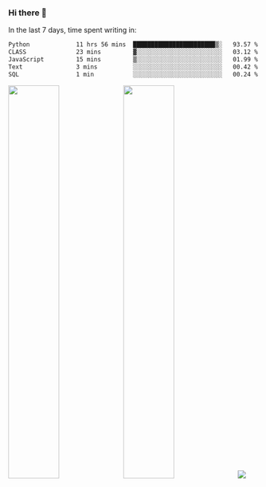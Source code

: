 ### Hi there 👋

In the last 7 days, time spent writing in:

<!--START_SECTION:waka-->

```txt
Python             11 hrs 56 mins  ███████████████████████▒░   93.57 %
CLASS              23 mins         ▓░░░░░░░░░░░░░░░░░░░░░░░░   03.12 %
JavaScript         15 mins         ▒░░░░░░░░░░░░░░░░░░░░░░░░   01.99 %
Text               3 mins          ░░░░░░░░░░░░░░░░░░░░░░░░░   00.42 %
SQL                1 min           ░░░░░░░░░░░░░░░░░░░░░░░░░   00.24 %
```

<!--END_SECTION:waka-->

<img src="https://wakatime.com/share/@jimtje/5d0c92de-08f8-4a72-8f2f-6a9693d1e318.svg" width=45% height=45%> <img src="https://wakatime.com/share/@jimtje/501498ae-bda5-4da7-a89d-b40bcdd5556d.svg" width=45% height=45%>
![](https://hit.yhype.me/github/profile?user_id=43537315)
